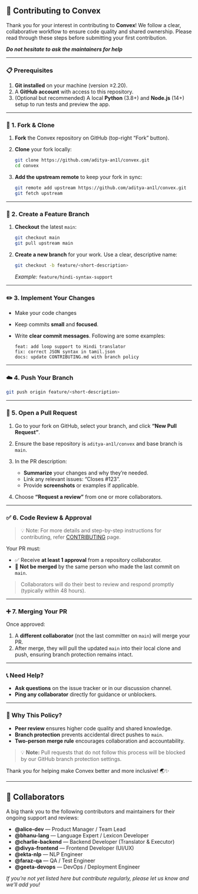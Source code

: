 ## 🤝 Contributing to Convex

Thank you for your interest in contributing to **Convex**! We follow a clear, collaborative workflow to ensure code quality and shared ownership. Please read through these steps before submitting your first contribution.

***Do not hesitate to ask the maintainers for help***

---

### 📋 Prerequisites

1. **Git installed** on your machine (version ≥2.20).  
2. A **GitHub account** with access to this repository.  
3. (Optional but recommended) A local **Python** (3.8+) and **Node.js** (14+) setup to run tests and preview the app.

---

### 🚀 1. Fork & Clone

1. **Fork** the Convex repository on GitHub (top-right “Fork” button).  
2. **Clone** your fork locally:
   ```sh
   git clone https://github.com/aditya-an1l/convex.git
   cd convex
   ```

3. **Add the upstream remote** to keep your fork in sync:

   ```sh
   git remote add upstream https://github.com/aditya-an1l/convex.git
   git fetch upstream
   ```

---

### 🌿 2. Create a Feature Branch

1. **Checkout** the latest `main`:

   ```sh
   git checkout main
   git pull upstream main
   ```
2. **Create a new branch** for your work. Use a clear, descriptive name:

   ```sh
   git checkout -b feature/<short-description>
   ```

   *Example:* `feature/hindi-syntax-support`

---

### ✏️ 3. Implement Your Changes

* Make your code changes
* Keep commits **small** and **focused**.
* Write **clear commit messages**. Following are some examples:

  ```
  feat: add loop support to Hindi translator
  fix: correct JSON syntax in tamil.json
  docs: update CONTRIBUTING.md with branch policy
  ```

---

### ☁️ 4. Push Your Branch

```sh
git push origin feature/<short-description>
```

---

### 🔀 5. Open a Pull Request

1. Go to your fork on GitHub, select your branch, and click **“New Pull Request”**.
2. Ensure the base repository is `aditya-an1l/convex` and base branch is `main`.
3. In the PR description:

   * **Summarize** your changes and why they’re needed.
   * Link any relevant issues: “Closes #123”.
   * Provide **screenshots** or examples if applicable.
4. Choose **“Request a review”** from one or more collaborators.

---

### ✅ 6. Code Review & Approval

> 💡 Note: For more details and step-by-step instructions for contributing, refer [CONTRIBUTING](./CONTRIBUTING.md) page.

Your PR must:

* ✅ Receive **at least 1 approval** from a repository collaborator.
* 🚫 **Not be merged** by the same person who made the last commit on `main`.

> Collaborators will do their best to review and respond promptly (typically within 48 hours).

---

### ➕ 7. Merging Your PR

Once approved:

1. A **different collaborator** (not the last committer on `main`) will merge your PR.
2. After merge, they will pull the updated `main` into their local clone and push, ensuring branch protection remains intact.

---

### 📞 Need Help?

* **Ask questions** on the issue tracker or in our discussion channel.
* **Ping any collaborator** directly for guidance or unblockers.

---

### 🔄 Why This Policy?

* **Peer review** ensures higher code quality and shared knowledge.
* **Branch protection** prevents accidental direct pushes to `main`.
* **Two-person merge rule** encourages collaboration and accountability.

> 💡 **Note:** Pull requests that do not follow this process will be blocked by our GitHub branch protection settings.

Thank you for helping make Convex better and more inclusive! 🌏✨

--- 

## 🤝 Collaborators

A big thank you to the following contributors and maintainers for their ongoing support and reviews:

- **@alice-dev** — Product Manager / Team Lead  
- **@bhanu-lang** — Language Expert / Lexicon Developer  
- **@charlie-backend** — Backend Developer (Translator & Executor)  
- **@divya-frontend** — Frontend Developer (UI/UX)  
- **@ekta-nlp** — NLP Engineer  
- **@faraz-qa** — QA / Test Engineer  
- **@geeta-devops** — DevOps / Deployment Engineer  

*If you’re not yet listed here but contribute regularly, please let us know and we’ll add you!*  
